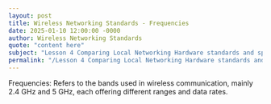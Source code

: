 ```yaml
---
layout: post
title: Wireless Networking Standards - Frequencies
date: 2025-01-10 12:00:00 -0000
author: Wireless Networking Standards
quote: "content here"
subject: "Lesson 4 Comparing Local Networking Hardware standards and specifications"
permalink: "/Lesson 4 Comparing Local Networking Hardware standards and specifications/Wireless Networking Standards/Wireless Networking Standards - Frequencies"
---
```


Frequencies: Refers to the bands used in wireless communication, mainly 2.4 GHz and 5 GHz, each offering different ranges and data rates.
